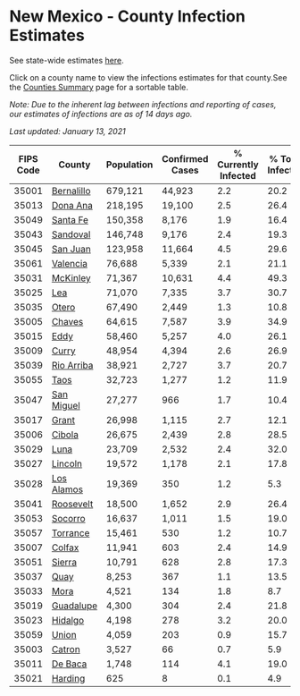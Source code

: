 # New Mexico - County Infection Estimates

See state-wide estimates [here](/infections/us-nm).

Click on a county name to view the infections estimates for that county.See the [Counties Summary](/infections/summary-counties) page for a sortable table.

*Note: Due to the inherent lag between infections and reporting of cases, our estimates of infections are as of 14 days ago.*

*Last updated: January 13, 2021*

|   FIPS Code |                   County |   Population |   Confirmed Cases |   % Currently Infected |   % Total Infected |
|-------------|--------------------------|--------------|-------------------|------------------------|--------------------|
|       35001 | [Bernalillo](bernalillo) |      679,121 |            44,923 |                    2.2 |               20.2 |
|       35013 |     [Dona Ana](dona-ana) |      218,195 |            19,100 |                    2.5 |               26.4 |
|       35049 |     [Santa Fe](santa-fe) |      150,358 |             8,176 |                    1.9 |               16.4 |
|       35043 |     [Sandoval](sandoval) |      146,748 |             9,176 |                    2.4 |               19.3 |
|       35045 |     [San Juan](san-juan) |      123,958 |            11,664 |                    4.5 |               29.6 |
|       35061 |     [Valencia](valencia) |       76,688 |             5,339 |                    2.1 |               21.1 |
|       35031 |     [McKinley](mckinley) |       71,367 |            10,631 |                    4.4 |               49.3 |
|       35025 |               [Lea](lea) |       71,070 |             7,335 |                    3.7 |               30.7 |
|       35035 |           [Otero](otero) |       67,490 |             2,449 |                    1.3 |               10.8 |
|       35005 |         [Chaves](chaves) |       64,615 |             7,587 |                    3.9 |               34.9 |
|       35015 |             [Eddy](eddy) |       58,460 |             5,257 |                    4.0 |               26.1 |
|       35009 |           [Curry](curry) |       48,954 |             4,394 |                    2.6 |               26.9 |
|       35039 | [Rio Arriba](rio-arriba) |       38,921 |             2,727 |                    3.7 |               20.7 |
|       35055 |             [Taos](taos) |       32,723 |             1,277 |                    1.2 |               11.9 |
|       35047 | [San Miguel](san-miguel) |       27,277 |               966 |                    1.7 |               10.4 |
|       35017 |           [Grant](grant) |       26,998 |             1,115 |                    2.7 |               12.1 |
|       35006 |         [Cibola](cibola) |       26,675 |             2,439 |                    2.8 |               28.5 |
|       35029 |             [Luna](luna) |       23,709 |             2,532 |                    2.4 |               32.0 |
|       35027 |       [Lincoln](lincoln) |       19,572 |             1,178 |                    2.1 |               17.8 |
|       35028 | [Los Alamos](los-alamos) |       19,369 |               350 |                    1.2 |                5.3 |
|       35041 |   [Roosevelt](roosevelt) |       18,500 |             1,652 |                    2.9 |               26.4 |
|       35053 |       [Socorro](socorro) |       16,637 |             1,011 |                    1.5 |               19.0 |
|       35057 |     [Torrance](torrance) |       15,461 |               530 |                    1.2 |               10.7 |
|       35007 |         [Colfax](colfax) |       11,941 |               603 |                    2.4 |               14.9 |
|       35051 |         [Sierra](sierra) |       10,791 |               628 |                    2.8 |               17.3 |
|       35037 |             [Quay](quay) |        8,253 |               367 |                    1.1 |               13.5 |
|       35033 |             [Mora](mora) |        4,521 |               134 |                    1.8 |                8.7 |
|       35019 |   [Guadalupe](guadalupe) |        4,300 |               304 |                    2.4 |               21.8 |
|       35023 |       [Hidalgo](hidalgo) |        4,198 |               278 |                    3.2 |               20.0 |
|       35059 |           [Union](union) |        4,059 |               203 |                    0.9 |               15.7 |
|       35003 |         [Catron](catron) |        3,527 |                66 |                    0.7 |                5.9 |
|       35011 |       [De Baca](de-baca) |        1,748 |               114 |                    4.1 |               19.0 |
|       35021 |       [Harding](harding) |          625 |                 8 |                    0.1 |                4.9 |